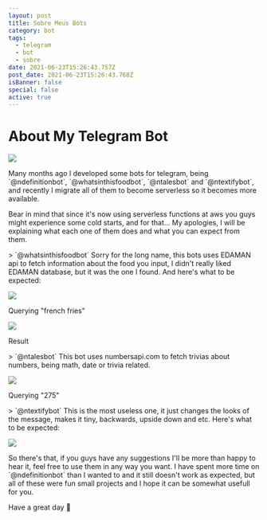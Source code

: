 ```yaml
---
layout: post
title: Sobre Meus Bots
category: bot
tags:
  - telegram
  - bot
  - sobre
date: 2021-06-23T15:26:43.757Z
post_date: 2021-06-23T15:26:43.768Z
isBanner: false
special: false
active: true
---
```

# About My Telegram Bot

![](https://telegra.ph/file/bd81e85af9cc0febb2acb.jpg)

Many months ago I developed some bots for telegram, being \`@ndefinitionbot\`, \`@whatsinthisfoodbot\`, \`@ntalesbot\` and \`@ntextifybot\`, and recently I migrate all of them to become serverless so it becomes more available.

Bear in mind that since it's now using serverless functions at aws you guys might experience some cold starts, and for that... My apologies, I will be explaining what each one of them does and what you can expect from them.

\> \`@whatsinthisfoodbot\` Sorry for the long name, this bots uses EDAMAN api to fetch information about the food you input, I didn't really liked EDAMAN database, but it was the one I found. And here's what to be expected:

![](https://telegra.ph/file/dd7fcc3a25e24e0d88064.png)

Querying "french fries"

![](https://telegra.ph/file/108e6b4b35734274bddcf.png)

Result

\> \`@ntalesbot\` This bot uses numbersapi.com to fetch trivias about numbers, being math, date or trivia related.

![](https://telegra.ph/file/a0328b17abc166020ca88.png)

Querying "275"

\> \`@ntextifybot\` This is the most useless one, it just changes the looks of the message, makes it tiny, backwards, upside down and etc. Here's what to be expected:

![](https://telegra.ph/file/f6c1386d60a53d350643f.png)

So there's that, if you guys have any suggestions I'll be more than happy to hear it, feel free to use them in any way you want. I have spent more time on \`@ndefinitionbot\` than I wanted to and it still doesn't work as expected, but all of these were fun small projects and I hope it can be somewhat usefull for you.

Have a great day 💝